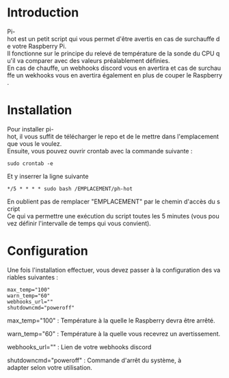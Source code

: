 # Introduction

Pi-hot est un petit script qui vous permet d'être avertis en cas de surchauffe de votre Raspberry Pi.
Il fonctionne sur le principe du relevé de température de la sonde du CPU qu'il va comparer avec des valeurs préalablement définies.
En cas de chauffe, un webhooks discord vous en avertira et cas de surchauffe un wekhooks vous en avertira également en plus de couper le Raspberry.

# Installation

Pour installer pi-hot, il vous suffit de télécharger le repo et de le mettre dans l'emplacement que vous le voulez.
Ensuite, vous pouvez ouvrir crontab avec la commande suivante : 

```
sudo crontab -e
```

Et y inserrer la ligne suivante 

```
*/5 * * * * sudo bash /EMPLACEMENT/ph-hot
```
En oublient pas de remplacer "EMPLACEMENT" par le chemin d'accès du script
Ce qui va permettre une exécution du script toutes les 5 minutes (vous pouvez définir l'intervalle de temps qui vous convient).

# Configuration

Une fois l'installation effectuer, vous devez passer à la configuration des variables suivantes :

```
max_temp="100"
warn_temp="60"
webhooks_url=""
shutdowncmd="poweroff"
```

max_temp="100" :
Température à la quelle le Raspberry devra être arrêté.

warn_temp="60" :
Température à la quelle vous recevrez un avertissement.

webhooks_url="" : 
Lien de votre webhooks discord

shutdowncmd="poweroff" :
Commande d'arrêt du système, à adapter selon votre utilisation.